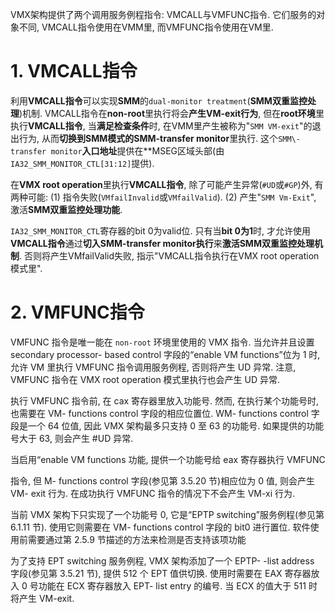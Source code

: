 

VMX架构提供了两个调用服务例程指令: VMCALL与VMFUNC指令. 它们服务的对象不同, VMCALL指令使用在VMM里, 而VMFUNC指令使用在VM里.

# 1. VMCALL指令

利用**VMCALL指令**可以实现**SMM**的`dual-monitor treatment`(**SMM双重监控处理**)机制. VMCALL指令在**non\-root**里执行将会**产生VM\-exit行为**, 但在**root环境**里执行**VMCALL指令**, 当**满足检查条件**时, 在VMM里产生被称为"`SMM VM-exit`"的退出行为, 从而**切换到SMM模式的SMM\-transfer monitor**里执行. 这个`SMM\-transfer monitor`**入口地址**提供在**MSEG区域头部(由`IA32_SMM_MONITOR_CTL[31:12]`提供).

在**VMX root operation**里执行**VMCALL指令**, 除了可能产生异常(`#UD`或`#GP`)外, 有两种可能: (1) 指令失败(`VMfailInvalid`或`VMfailValid`). (2) 产生"`SMM Vm-Exit`", 激活**SMM双重监控处理功能**.

`IA32_SMM_MONITOR_CTL`寄存器的bit 0为valid位. 只有当**bit 0为1**时, 才允许使用**VMCALL指令**通过**切入SMM\-transfer monitor执行**来**激活SMM双重监控处理机制**. 否则将产生VMfailValid失败, 指示"VMCALL指令执行在VMX root operation模式里".

# 2. VMFUNC指令

VMFUNC 指令是唯一能在 `non-root` 环境里使用的 VMX 指令. 当允许并且设置  secondary processor- based control 字段的“enable VM functions”位为 1 时, 允许 VM 里执行 VMFUNC 指令调用服务例程, 否则将产生 UD 异常. 注意, VMFUNC 指令在 VMX  root operation 模式里执行也会产生 UD 异常. 

执行 VMFUNC 指令前, 在 cax 寄存器里放入功能号. 然而, 在执行某个功能号时, 也需要在 VM- functions control 字段的相应位置位. WM- functions control 字段是一个 64 位值, 因此 VMX 架构最多只支持 0 至 63 的功能号. 如果提供的功能号大于 63, 则会产生 #UD 异常. 

当启用“enable VM functions 功能, 提供一个功能号给 eax 寄存器执行 VMFUNC

指令, 但 M- functions control 字段(参见第 3.5.20 节)相应位为 0 值, 则会产生 VM- exit 行为. 在成功执行 VMFUNC 指令的情况下不会产生 VM-xi 行为. 

当前 VMX 架构下只实现了一个功能号 0, 它是“EPTP switching”服务例程(参见第 6.1.11 节). 使用它则需要在 VM- functions control 字段的 bit0 进行置位. 软件使用前需要通过第 2.5.9 节描述的方法来检测是否支持该项功能

为了支持 EPT switching 服务例程, VMX 架构添加了一个 EPTP- -list address 字段(参见第 3.5.21 节), 提供 512 个 EPT 值供切换. 使用时需要在 EAX 寄存器放入 0 号功能在 ECX 寄存器放入 EPT- list entry 的编号. 当 ECX 的值大于 511 时将产生 VM-exit. 